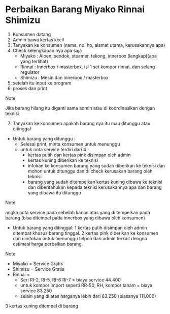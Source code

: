 # Perbaikan Barang Miyako Rinnai Shimizu
1. Konsumen datang
2. Admin bawa kertas kecil
3. Tanyakan ke konsumen (nama, no. hp, alamat utama, kerusakannya apa)
4. Check kelengkapan nya apa saja 
   * Miyako : Alpen, sendok, steamer, tekong, innerbox (lengkap)(apa yang terlihat)
   * Rinnai : Innerbox / masterbox, isi 1 set kompor rinnai, dan selang regulator
   * Shimizu : Mesin dan innerbox / masterbox
5. setelah itu input ke program
6. proses dan print

> [!NOTE]
> Jika barang hilang itu diganti sama admin atau di koordinasikan dengan teknisi

7. Tanyakan ke konsumen apakah barang nya itu mau ditunggu atau ditinggal
* Untuk barang yang ditunggu :
  * Selesai print, minta konsumen untuk menunggu
  * untuk nota service terdiri dari 4 :
    * kertas putih dan kertas pink disimpan oleh admin
    * kertas kuning diberikan ke teknisi 
    * infokan ke konsumen barang yang sudah diberikan ke teknisi dan mohon untuk ditunggu dan di check kerusakan barang oleh teknisi
    * barang yang sudah ditempelkan kertas kuning dibawa ke teknisi dan diberitahukan kepada teknisi kerusakannya apa dan barang yang dibawa itu ditunggu

> [!NOTE]
> angka nota service pada sebelah kanan atas yang di tempelkan pada barang (bisa ditempel pada innerbox yang dibawa oleh konsumen)

* Untuk barang yang ditinggal:
 1 kertas putih disimpan oleh admin ditempat khusus barang tinggal.
 2 kertas pink diberikan ke konsumen dan diinfokan untuk menunggu telpon dari admin terkait dengna estimasi harga perbaikan barang.

> [!NOTE]
> * Miyako = Service Gratis
> * Shimizu = Service Gratis
> * Rinnai = 
>   * Seri RI-2, RI-5, RI-6 RI-7 = biaya service 44.400
>   * untuk kompor import seperti RR-50, RH, kompor tanam = biaya service 83.250
>   * selain yang di atas harganya lebih dari 83.250 (biasanya 111.000)

 3 kertas kuning ditempel di barang 

